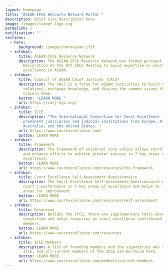 ```yaml
---
layout: homepage
title: "ASEAN-IFCE Resource Network Portal "
description: Brief site description here
image: /images/isomer-logo.svg
permalink: /
notification: ""
sections:
  - hero:
      background: /images/heroasean.jfif
  - infobar:
      title: ASEAN-IFCE Resource Network
      description: The ASEAN-IFCE Resource Network was formed pursuant to the Hanoi
        Declaration at the 8th CACJ Meeting to build expertise on court
        excellence in ASEAN.
  - infobar:
      title: Council of ASEAN Chief Justices (CACJ)
      description: The CACJ is a forum for ASEAN judiciaries to build closer
        relations, exchange knowledge, and discuss the common issues that
        concern them.
      button: "LEARN MORE "
      url: https://cacj-ajp.org/
  - infobar:
      title: ICCE
      description: "The International Consortium for Court Excellence includes
        prominent judiciaries and judicial institutions from Europe, Asia,
        Australia, and the United States. "
      url: https://www.courtexcellence.com/
      button: LEARN MORE
  - infobar:
      title: Framework
      description: The Framework of universal core values allows courts to self-assess
        and enhance efforts to achieve greater success in 7 key areas of court
        excellence.
      button: LEARN MORE
      url: https://www.courtexcellence.com/resources/the-framework
  - infobar:
      title: Court Excellence Self-Assessment Questionnaire
      description: The Court Excellence Self-Assessment Questionnaire evaluates a
        court’s performance in 7 key areas of excellence and helps to identify
        areas for improvement
      button: LEARN MORE
      url: https://www.courtexcellence.com/resources/self-assessment
  - infobar:
      title: Resources
      description: Besides the IFCE, there are supplementary tools developed by the
        consortium and other resources on court excellence contributed by ICCE
        members.
      button: LEARN MORE
      url: https://www.courtexcellence.com/resources
  - infobar:
      title: ICCE Members
      description: A list of founding members and the signatories who represent the
        ICCE, and all current members of the ICCE can be found here.
      button: LEARN MORE
      url: https://www.courtexcellence.com/members/current-members
---
```


